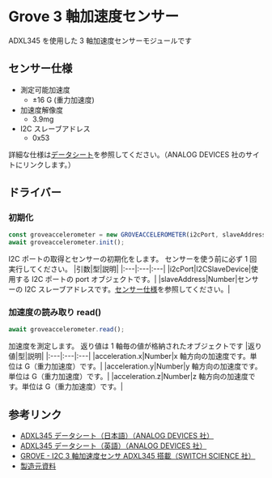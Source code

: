 [データシート]: https://www.analog.com/media/jp/technical-documentation/data-sheets/ADXL345_jp.pdf

# Grove 3 軸加速度センサー

ADXL345 を使用した 3 軸加速度センサーモジュールです

## センサー仕様

- 測定可能加速度
  - ±16 G (重力加速度)
- 加速度解像度
  - 3.9mg
- I2C スレーブアドレス
  - 0x53

詳細な仕様は[データシート][]を参照してください。（ANALOG DEVICES 社のサイトにリンクします。）

## ドライバー

### 初期化

```javascript
const groveaccelerometer = new GROVEACCELEROMETER(i2cPort, slaveAddress);
await groveaccelerometer.init();
```

I2C ポートの取得とセンサーの初期化をします。
センサーを使う前に必ず 1 回実行してください。
|引数|型|説明|
|:---|:---|:---|
|i2cPort|I2CSlaveDevice|使用する I2C ポートの port オブジェクトです。|
|slaveAddress|Number|センサーの I2C スレーブアドレスです。[センサー仕様](#センサー仕様)を参照してください。|

### 加速度の読み取り read()

```js
await groveaccelerometer.read();
```

加速度を測定します。
返り値は 1 軸毎の値が格納されたオブジェクトです
|返り値|型|説明|
|:---|:---|:---|
|acceleration.x|Number|x 軸方向の加速度です。単位は G（重力加速度）です。|
|acceleration.y|Number|y 軸方向の加速度です。単位は G（重力加速度）です。|
|acceleration.z|Number|z 軸方向の加速度です。単位は G（重力加速度）です。|

## 参考リンク

- [ADXL345 データシート（日本語）（ANALOG DEVICES 社）][データシート]
- [ADXL345 データシート（英語）（ANALOG DEVICES 社）](https://www.analog.com/media/en/technical-documentation/data-sheets/ADXL345.pdf)
- [GROVE - I2C 3 軸加速度センサ ADXL345 搭載（SWITCH SCIENCE 社）](https://www.switch-science.com/catalog/972/)
- [製造元資料](http://wiki.seeedstudio.com/Grove-3-Axis_Digital_Accelerometer-16g/)
